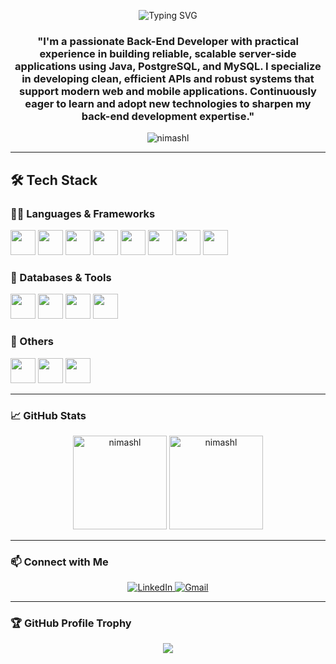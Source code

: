 <!-- Animated Intro -->
<p align="center">
  <img src="https://readme-typing-svg.herokuapp.com?font=Fira+Code&size=24&pause=1000&color=F7DF1E&center=true&vCenter=true&width=500&lines=Hi%2C+I'm+Nimash+Lakshitha;💻+Back-End+Developer+🚀" alt="Typing SVG" />
</p>

<!-- Subtitle -->
<h3 align="center">"I'm a passionate Back-End Developer with practical experience in building reliable, scalable server-side applications using Java, PostgreSQL, and MySQL. I specialize in developing clean, efficient APIs and robust systems that support modern web and mobile applications. Continuously eager to learn and adopt new technologies to sharpen my back-end development expertise."</h3>

<!-- Profile views -->
<p align="center"> 
  <img src="https://komarev.com/ghpvc/?username=nimashl&label=Profile%20views&color=0e75b6&style=flat" alt="nimashl" /> 
</p>

---

## 🛠️ Tech Stack

### 👨‍💻 Languages & Frameworks
<p align="left">
  <img src="https://cdn.jsdelivr.net/gh/devicons/devicon/icons/java/java-original.svg" width="40" height="40"/>
  <img src="https://cdn.jsdelivr.net/gh/devicons/devicon/icons/python/python-original.svg" width="40" height="40"/>
  <img src="https://cdn.jsdelivr.net/gh/devicons/devicon/icons/javascript/javascript-original.svg" width="40" height="40"/>
  <img src="https://cdn.jsdelivr.net/gh/devicons/devicon/icons/php/php-original.svg" width="40" height="40"/>
  <img src="https://cdn.jsdelivr.net/gh/devicons/devicon/icons/react/react-original-wordmark.svg" width="40" height="40"/>
  <img src="https://cdn.jsdelivr.net/gh/devicons/devicon/icons/html5/html5-original-wordmark.svg" width="40" height="40"/>
  <img src="https://cdn.jsdelivr.net/gh/devicons/devicon/icons/css3/css3-original-wordmark.svg" width="40" height="40"/>
  <img src="https://cdn.jsdelivr.net/gh/devicons/devicon/icons/bootstrap/bootstrap-plain-wordmark.svg" width="40" height="40"/>
</p>

### 🧰 Databases & Tools
<p align="left">
  <img src="https://cdn.jsdelivr.net/gh/devicons/devicon/icons/mysql/mysql-original-wordmark.svg" width="40" height="40"/>
  <img src="https://cdn.jsdelivr.net/gh/devicons/devicon/icons/postgresql/postgresql-original-wordmark.svg" width="40" height="40"/>
  <img src="https://cdn.jsdelivr.net/gh/devicons/devicon/icons/oracle/oracle-original.svg" width="40" height="40"/>
  <img src="https://www.svgrepo.com/show/303229/microsoft-sql-server-logo.svg" width="40" height="40"/>
</p>

### 🧰 Others
<p align="left">
  <img src="https://img.shields.io/badge/Photoshop-31A8FF?style=for-the-badge&logo=adobephotoshop&logoColor=white/>
  <img src="https://www.vectorlogo.zone/logos/getpostman/getpostman-icon.svg" width="40" height="40"/>
  <img src="https://cdn.jsdelivr.net/gh/devicons/devicon/icons/git/git-original.svg" width="40" height="40"/>
  <img src="https://cdn.jsdelivr.net/gh/devicons/devicon/icons/jenkins/jenkins-original.svg" width="40" height="40"/>
</p>

---

### 📈 GitHub Stats

<p align="center">
  <img src="https://github-readme-stats.vercel.app/api?username=nimashl&show_icons=true&theme=react&locale=en" alt="nimashl" height="150"/>
  <img src="https://github-readme-streak-stats.herokuapp.com/?user=nimashl&theme=react" alt="nimashl" height="150"/>
</p>

---

### 📫 Connect with Me

<p align="center">
  <a href="https://linkedin.com/in/lakshitha pathiranage" target="_blank">
    <img src="https://img.shields.io/badge/LinkedIn-0A66C2?style=for-the-badge&logo=linkedin&logoColor=white" alt="LinkedIn" />
  </a>
  <a href="mailto:lakshithanimash22@gmail.com">
    <img src="https://img.shields.io/badge/Gmail-D14836?style=for-the-badge&logo=gmail&logoColor=white" alt="Gmail" />
  </a>
</p>

---

### 🏆 GitHub Profile Trophy

<p align="center">
  <img src="https://github-profile-trophy.vercel.app/?username=nimashl&theme=onedark&no-frame=true&row=1&column=6" />
</p>
